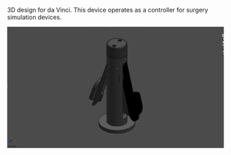 3D design for da Vinci. This device operates as a controller for surgery simulation devices.

![End-Effector-Assy](https://github.com/iqbalramadhan1102/3D-model/blob/main/daVinci-surgery-controller/End-Effector-Assy.png)
